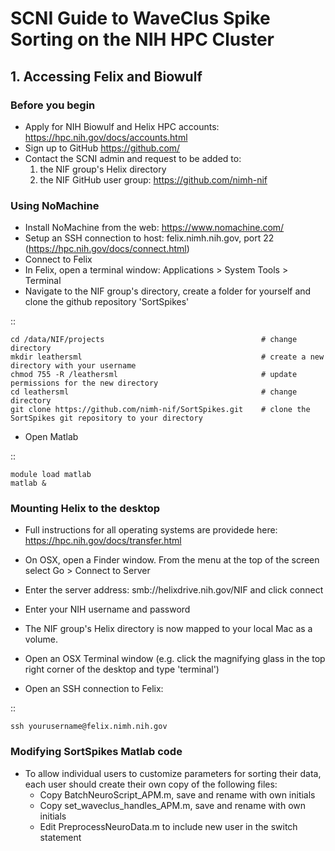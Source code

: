# SCNI Guide to WaveClus Spike Sorting on the NIH HPC Cluster

## 1. Accessing Felix and Biowulf 

### Before you begin
* Apply for NIH Biowulf and Helix HPC accounts: https://hpc.nih.gov/docs/accounts.html 
* Sign up to GitHub https://github.com/
* Contact the SCNI admin and request to be added to:
    1) the NIF group's Helix directory
    2) the NIF GitHub user group: https://github.com/nimh-nif


### Using NoMachine

* Install NoMachine from the web: https://www.nomachine.com/
* Setup an SSH connection to host: felix.nimh.nih.gov, port 22 (https://hpc.nih.gov/docs/connect.html)
* Connect to Felix
* In Felix, open a terminal window: Applications > System Tools > Terminal
* Navigate to the NIF group's directory, create a folder for yourself and clone the github repository 'SortSpikes'

::

    cd /data/NIF/projects                                   # change directory
    mkdir leathersml                                        # create a new directory with your username
    chmod 755 -R /leathersml                                # update permissions for the new directory
    cd leathersml                                           # change directory
    git clone https://github.com/nimh-nif/SortSpikes.git    # clone the SortSpikes git repository to your directory

* Open Matlab

::

    module load matlab
    matlab &

### Mounting Helix to the desktop

* Full instructions for all operating systems are providede here: https://hpc.nih.gov/docs/transfer.html
* On OSX, open a Finder window. From the menu at the top of the screen select Go > Connect to Server
* Enter the server address: smb://helixdrive.nih.gov/NIF and click connect
* Enter your NIH username and password
* The NIF group's Helix directory is now mapped to your local Mac as a volume.

* Open an OSX Terminal window (e.g. click the magnifying glass in the top right corner of the desktop and type 'terminal')
* Open an SSH connection to Felix:

::

    ssh yourusername@felix.nimh.nih.gov
    

### Modifying SortSpikes Matlab code

* To allow individual users to customize parameters for sorting their data, each user should create their own copy of the following files:
    * Copy BatchNeuroScript_APM.m, save and rename with own initials
    * Copy set_waveclus_handles_APM.m, save and rename with own initials
    * Edit PreprocessNeuroData.m to include new user in the switch statement


